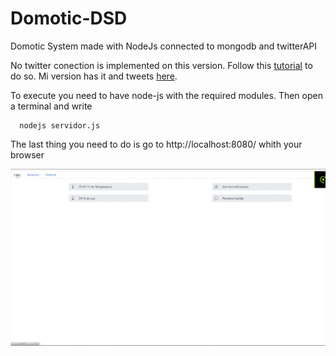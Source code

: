# Domotic-DSD
Domotic System made with NodeJs connected to mongodb and twitterAPI

No twitter conection is implemented on this version. Follow this [tutorial](https://dev.to/ahmed_mahallawy/tweeting-using-node-js-5986) to do so. Mi version has it and tweets [here](https://twitter.com/p4_dsd).

To execute you need to have node-js with the required modules.
Then open a terminal and write 
  ```
    nodejs servidor.js
  ```

The last thing you need to do is go to http://localhost:8080/ whith your browser

![](domotic.gif)

